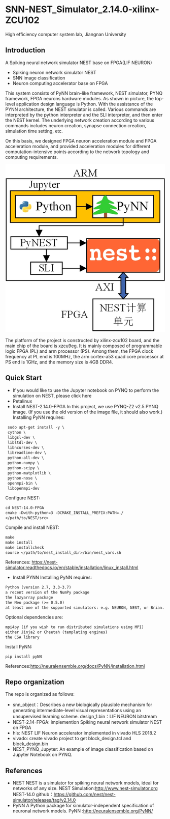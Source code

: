 # SNN-NEST_Simulator_2.14.0-xilinx-ZCU102
High efficiency computer system lab, Jiangnan University
## Introduction
A Spiking neural network simulator NEST base on FPGA(LIF NEURON)
* Spiking neuron network simulator NEST
* SNN image classification
* Neuron computing accelerator base on FPGA

This system consists of PyNN brain-like framework, NEST simulator, PYNQ framework, FPGA neurons hardware modules. As shown in picture, the top-level application design language is Python. With the assistance of the PYNN architecture, the NEST simulator is called. Various commands are interpreted by the python interpreter and the SLI interpreter, and then enter the NEST kernel. The underlying network creation according to various commands includes neuron creation, synapse connection creation, simulation time setting, etc.

On this basis, we designed FPGA neuron acceleration module and FPGA acceleration module, and provided acceleration modules for different computation-intensive points according to the network topology and computing requirements.

![](picture\PYNQ+PyNN+NEST.jpg)

The platform of the project is constructed by xilinx-zcu102 board, and the main chip of the board is xzcu9eg. It is mainly composed of programmable logic FPGA (PL) and arm processor (PS). Among them, the FPGA clock frequency at PL end is 100MHz, the arm cortex-a53 quad core processor at PS end is 1GHz, and the memory size is 4GB DDR4.



## Quick Start
* If you would like to use the Jupyter notebook on PYNQ to perform the simulation on NEST, please click here
* Petalinux
* Install NEST-2.14.0-FPGA
In this project, we use PYNQ-Z2 v2.5 PYNQ image. (If you use the old version of the image file, it should also work.)
Installing PyNN requires:
```
 sudo apt-get install -y \  
 cython \  
 libgsl-dev \  
 libltdl-dev \  
 libncurses-dev \  
 libreadline-dev \  
 python-all-dev \  
 python-numpy \  
 python-scipy \  
 python-matplotlib \  
 python-nose \  
 openmpi-bin \  
 libopenmpi-dev
```
Configure NEST:
```
cd NEST-14.0-FPGA  
cmake -Dwith-python=3 -DCMAKE_INSTALL_PREFIX:PATH=./ </path/to/NEST/src> 
```
Compile and install NEST:
```
make  
make install  
make installcheck  
source </path/to/nest_install_dir>/bin/nest_vars.sh  
```
References: https://nest-simulator.readthedocs.io/en/stable/installation/linux_install.html
* Install PYNN
Installing PyNN requires:
```
Python (version 2.7, 3.3-3.7)  
a recent version of the NumPy package  
the lazyarray package  
the Neo package (>= 0.5.0)  
at least one of the supported simulators: e.g. NEURON, NEST, or Brian.  
```
Optional dependencies are:
```
mpi4py (if you wish to run distributed simulations using MPI)  
either Jinja2 or Cheetah (templating engines)  
the CSA library 
```
Install PyNN:
```
pip install pyNN
```
References:http://neuralensemble.org/docs/PyNN/installation.html
## Repo organization
The repo is organized as follows:
* snn_object：Describes a new biologically plausible mechanism for generating intermediate-level visual representations using an unsupervised learning scheme.
design_1.bin：LIF NEURON bitstream
* NEST-2.14-FPGA: implemention Spiking neural network simulator NEST on FPGA 
* hls: NEST LIF Neuron accelerator implemented in vivado HLS 2018.2
* vivado: create vivado project to get block_design.tcl and block_design.bin
* NEST_PYNQ_Jupyter: An example of image classification based on Jupyter Notebook on PYNQ.
## References
* NEST
NEST is a simulator for spiking neural network models, ideal for networks of any size.
NEST Simulation:http://www.nest-simulator.org
NEST-14.0 github：https://github.com/nest/nest-simulator/releases/tag/v2.14.0
* PyNN
A Python package for simulator-independent specification of neuronal network models.
PyNN :http://neuralensemble.org/PyNN/

